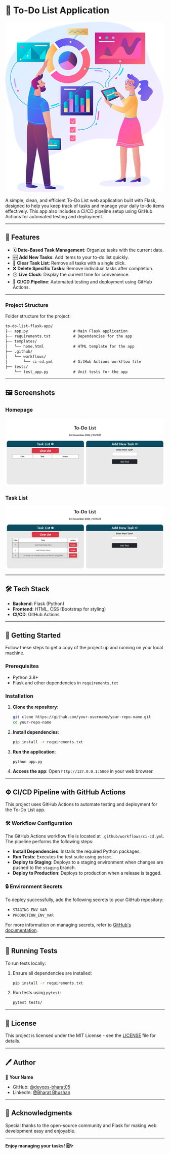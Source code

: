 # 📝 To-Do List Application

![Alt text](./imgs/data.png)

A simple, clean, and efficient To-Do List web application built with Flask, designed to help you keep track of tasks and manage your daily to-do items effectively. This app also includes a CI/CD pipeline setup using GitHub Actions for automated testing and deployment.

---

## 🌟 Features

- 🗓️ **Date-Based Task Management**: Organize tasks with the current date.
- 🆕 **Add New Tasks**: Add items to your to-do list quickly.
- 🧹 **Clear Task List**: Remove all tasks with a single click.
- ❌ **Delete Specific Tasks**: Remove individual tasks after completion.
- 🕒 **Live Clock**: Display the current time for convenience.
- 🚀 **CI/CD Pipeline**: Automated testing and deployment using GitHub Actions.

---

### Project Structure

Folder structure for the project:

```
to-do-list-flask-app/
├── app.py                    # Main Flask application
├── requirements.txt          # Dependencies for the app
├── templates/
│   └── home.html             # HTML template for the app
├── .github/
│   └── workflows/
│       └── ci-cd.yml         # GitHub Actions workflow file
├── tests/
    └── test_app.py           # Unit tests for the app

```

---

## 🖼️ Screenshots

### Homepage
![Alt text](./imgs/flask_todoapp.png)

### Task List
![Alt text](./imgs/task_list.png)


---

## 🛠️ Tech Stack

- **Backend**: Flask (Python)
- **Frontend**: HTML, CSS (Bootstrap for styling)
- **CI/CD**: GitHub Actions

---

## 🚀 Getting Started

Follow these steps to get a copy of the project up and running on your local machine.

### Prerequisites

- Python 3.8+
- Flask and other dependencies in `requirements.txt`

### Installation

1. **Clone the repository**:
   ```bash
   git clone https://github.com/your-username/your-repo-name.git
   cd your-repo-name
   ```

2. **Install dependencies**:
   ```bash
   pip install -r requirements.txt
   ```

3. **Run the application**:
   ```bash
   python app.py
   ```

4. **Access the app**: Open `http://127.0.0.1:5000` in your web browser.

---

## ⚙️ CI/CD Pipeline with GitHub Actions

This project uses GitHub Actions to automate testing and deployment for the To-Do List app.

### 🛠️ Workflow Configuration

The GitHub Actions workflow file is located at `.github/workflows/ci-cd.yml`. The pipeline performs the following steps:

- **Install Dependencies**: Installs the required Python packages.
- **Run Tests**: Executes the test suite using `pytest`.
- **Deploy to Staging**: Deploys to a staging environment when changes are pushed to the `staging` branch.
- **Deploy to Production**: Deploys to production when a release is tagged.

### 🔒 Environment Secrets

To deploy successfully, add the following secrets to your GitHub repository:

- `STAGING_ENV_VAR`
- `PRODUCTION_ENV_VAR`

For more information on managing secrets, refer to [GitHub's documentation](https://docs.github.com/en/actions/security-guides/encrypted-secrets).

---

## 🧪 Running Tests

To run tests locally:

1. Ensure all dependencies are installed:
   ```bash
   pip install -r requirements.txt
   ```

2. Run tests using `pytest`:
   ```bash
   pytest tests/
   ```

---

## 📄 License

This project is licensed under the MIT License - see the [LICENSE](LICENSE) file for details.

---

## 🖊️ Author

👤 **Your Name**

- GitHub: [@devops-bharat05](https://github.com/devops-bharat05)
- LinkedIn: [@Bharat Bhushan](https://www.linkedin.com/in/bharat-bhushan-devops)

---

## 📣 Acknowledgments

Special thanks to the open-source community and Flask for making web development easy and enjoyable.

---

**Enjoy managing your tasks! 🗒️✨**

